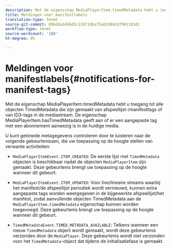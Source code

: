 ```yaml
---
description: Met de eigenschap MediaPlayerItem.timedMetadata hebt u toegang tot alle objecten TimedMetadata die zijn gemaakt van afspeellijst-/manifesttags of van ID3-tags in de mediastream. De eigenschap MediaPlayerItem.hasTimedMetadata geeft aan of er een aangepaste tag met een abonnement aanwezig is in de huidige media.
title: Meldingen voor manifestlabels
translation-type: tm+mt
source-git-commit: 89bdda1d4bd5c126f19ba75a819942df901183d1
workflow-type: tm+mt
source-wordcount: '188'
ht-degree: 0%

---
```



# Meldingen voor manifestlabels{#notifications-for-manifest-tags}

Met de eigenschap MediaPlayerItem.timedMetadata hebt u toegang tot alle objecten TimedMetadata die zijn gemaakt van afspeellijst-/manifesttags of van ID3-tags in de mediastream. De eigenschap MediaPlayerItem.hasTimedMetadata geeft aan of er een aangepaste tag met een abonnement aanwezig is in de huidige media.

U kunt getimede metagegevens controleren door te luisteren naar de volgende gebeurtenissen, die uw toepassing op de hoogte stellen van verwante activiteiten:

* `MediaPlayerItemEvent.ITEM_CREATED`: De eerste lijst met  `TimedMetadata` objecten is beschikbaar nadat de objecten  `MediaPlayerItem` zijn gemaakt. Deze gebeurtenis brengt uw toepassing op de hoogte wanneer dit gebeurt.

* `MediaPlayerItemEvent.ITEM_UPDATED`: Voor live/lineaire streams waarbij het manifest/de afspeellijst periodiek wordt vernieuwd, kunnen extra aangepaste tags worden weergegeven in de bijgewerkte afspeellijst/het manifest, zodat aanvullende objecten TimedMetadata aan de  `MediaPlayerItem.timedMetadata` eigenschap kunnen worden toegevoegd. Deze gebeurtenis brengt uw toepassing op de hoogte wanneer dit gebeurt.

* `TimedMetadataEvent.TIMED_METADATA_AVAILABLE`: Telkens wanneer een nieuw  `TimedMetadata` object wordt gemaakt, wordt deze gebeurtenis verzonden door de  `MediaPlayer`. Deze gebeurtenis wordt niet verzonden voor het `TimedMetadata`-object dat tijdens de initialisatiefase is gemaakt.

